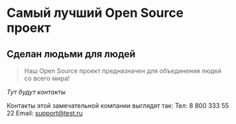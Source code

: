 # Самый лучший Open Source проект

## Сделан людьми для людей

> Наш Open Source проект предназначен для объединения людей со всего мира!

_Тут будут контакты_

Контакты этой замечательной компании выглядят так:
Тел: 8 800 333 55 22
Email: support@test.ru

